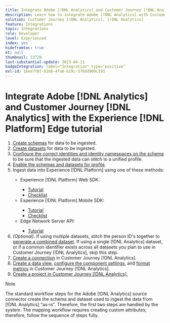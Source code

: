```yaml
---
title: Integrate Adobe [!DNL Analytics] and Customer Journey [!DNL Analytics] with the Experience [!DNL Platform] Edge tutorial
description: Learn how to integrate Adobe [!DNL Analytics] with Customer Journey [!DNL Analytics] using the AEP Web SDK, AEP Mobile SDK, or the Edge Network Server API.
solution: Customer Journey [!DNL Analytics], [!DNL Analytics]
feature: Integrations
topic: Integrations
role: Developer
level: Experienced
index: yes
hidefromtoc: true
kt: null
thumbnail: 13728
last-substantial-update: 2023-04-11
badgeIntegration: label="Integration" type="positive"
exl-id: 16ee7f0f-61b0-4fa6-b19c-376dd909c193
---
```

# Integrate Adobe [!DNL Analytics] and Customer Journey [!DNL Analytics] with the Experience [!DNL Platform] Edge tutorial   

<ol>
    <li><a href="https://experienceleague.adobe.com/?lang=en#dashboard/learning" _target="_blank" rel="noopener noreferrer">Create schemas</a> for data to be ingested.</li>
    <li><a href="https://experienceleague.adobe.com/docs/platform-learn/tutorials/data-ingestion/create-datasets-and-ingest-data.html" _target="_blank" rel="noopener noreferrer">Create datasets</a> for data to be ingested.</a></li>
    <li><a href="https://experienceleague.adobe.com/docs/platform-learn/tutorials/identities/label-ingest-and-verify-identity-data.html?lang=en" _target="_blank" rel="noopener noreferrer">Configure the correct identities and identity namespaces on the schema</a> to be sure that the ingested data can stitch to a unified profile.</li> 
    <li><a href="https://experienceleague.adobe.com/docs/platform-learn/tutorials/profiles/bring-data-into-the-real-time-customer-profile.html" _target="_blank" rel="noopener noreferrer">Enable the schemas and datasets for profile</a>.</li>
    <li>Ingest data into Experience [!DNL Platform] using one of these methods:</li>
        <ul>
            <li>Experience [!DNL Platform] Web SDK:</li>
                <ul>
                    <li><a href="https://experienceleague.adobe.com/docs/platform-learn/implement-web-sdk/overview.html" _target="_blank" rel="noopener noreferrer">Tutorial</a></li>
                    <li><a href="https://experienceleague.adobe.com/docs/analytics/implementation/aep-edge/web-sdk/overview.html" _target="_blank" rel="noopener noreferrer">Checklist</a></li>
                </ul>
            <li>Experience [!DNL Platform] Mobile SDK:</li>
                <ul>
                    <li><a href="https://experienceleague.adobe.com/docs/platform-learn/data-collection/mobile-sdk/create-mobile-properties.html" _target="_blank" rel="noopener noreferrer">Tutorial</a></li>
                    <li><a href="https://experienceleague.adobe.com/docs/analytics/implementation/aep-edge/mobile-sdk/overview.html" _target="_blank" rel="noopener noreferrer">Checklist</a></li>
                </ul></li>
            <li>Edge Network Server API:</li>
                <ul>
                    <li><a href="https://experienceleague.adobe.com/docs/experience-platform/edge-network-server-api/interacting-other-adobe-solutions/interacting-adobe-analytics.html" _target="_blank" rel="noopener noreferrer">Tutorial</a></li>
                </ul>
       </ul>
    <li><i>(Optional)</i>. If using multiple datasets, stitch the person ID's together to <a href="https://experienceleague.adobe.com/docs/analytics-platform/using/cja-connections/combined-dataset.html" _target="_blank" rel="noopener noreferrer">generate a combined dataset</a>. If using a single [!DNL Analytics] dataset, or if a common identifier exists across all datasets you plan to use in Customer Journey [!DNL Analytics], skip this step.</li>
    <li><a href="https://experienceleague.adobe.com/docs/customer-journey-analytics-learn/tutorials/connections/connecting-customer-journey-analytics-to-data-sources-in-platform.html" _target="_blank" rel="noopener noreferrer">Create a connection</a> in Customer Journey [!DNL Analytics].</li>
    <li><a href="https://experienceleague.adobe.com/docs/customer-journey-analytics-learn/tutorials/data-views/basic-configuration-for-data-views.html" _target="_blank" rel="noopener noreferrer">Create a data view</a>, <a href="https://experienceleague.adobe.com/docs/customer-journey-analytics-learn/tutorials/data-views/configuring-component-settings-in-data-views.html" _target="_blank" rel="noopener noreferrer">configure the component settings</a>, and <a href="https://experienceleague.adobe.com/docs/customer-journey-analytics-learn/tutorials/data-views/formatting-metrics-in-data-views.html" _target="_blank" rel="noopener noreferrer">format metrics</a> in Customer Journey [!DNL Analytics].
    <li><a href="https://experienceleague.adobe.com/docs/customer-journey-analytics-learn/tutorials/analysis-workspace/workspace-projects/build-a-new-project.html" _target="_blank" rel="noopener noreferrer">Create a project in Customer Journey [!DNL Analytics].</a></li>
</ol>                   

>[!NOTE]
>
>The standard workflow steps for the Adobe [!DNL Analytics] source connector create the schema and dataset used to ingest the data from [!DNL Analytics] "as-is". Therefore, the first two steps are handled by the system. The mapping workflow requires creating custom attributes; therefore, follow the sequence of steps fully.
